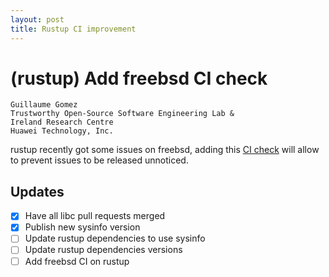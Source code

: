 ```yaml
---
layout: post
title: Rustup CI improvement
---
```


# (rustup) Add freebsd CI check

```
Guillaume Gomez
Trustworthy Open-Source Software Engineering Lab &
Ireland Research Centre
Huawei Technology, Inc.
```

rustup recently got some issues on freebsd, adding this [CI check](https://github.com/rust-lang/rustup/pull/2783) will allow to prevent issues to be released unnoticed.

## Updates

 - [x] Have all libc pull requests merged
 - [x] Publish new sysinfo version
 - [ ] Update rustup dependencies to use sysinfo
 - [ ] Update rustup dependencies versions
 - [ ] Add freebsd CI on rustup
